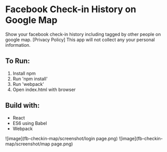 # Facebook Check-in History on Google Map
Show your facebook check-in history including tagged by other people on google map.
[Privacy Policy] This app will not collect any your personal information.

## To Run:
1. Install npm
2. Run 'npm install'
3. Run 'webpack'
4. Open index.html with browser

## Build with:
* React
* ES6 using Babel
* Webpack

![image](fb-checkin-map/screenshot/login page.png)
![image](fb-checkin-map/screenshot/map page.png)